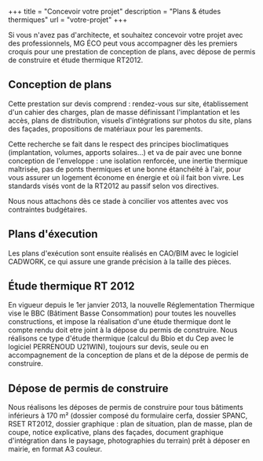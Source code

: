 +++
title = "Concevoir votre projet"
description = "Plans & études thermiques"
url = "votre-projet"
+++

Si vous n'avez pas d'architecte, et souhaitez concevoir votre projet avec des professionnels, MG ÉCO peut vous accompagner dès les premiers croquis pour une prestation de conception de plans, avec dépose de permis de construire et étude thermique RT2012.

## Conception de plans

Cette prestation sur devis comprend : rendez-vous sur site, établissement d'un cahier des charges, plan de masse définissant l'implantation et les accès, plans de distribution, visuels d'intégrations sur photos du site, plans des façades, propositions de matériaux pour les parements.

Cette recherche se fait dans le respect des principes bioclimatiques (implantation, volumes, apports solaires...) et va de pair avec une bonne conception de l'enveloppe : une isolation renforcée, une inertie thermique maîtrisée, pas de ponts thermiques et une bonne étanchéité à l'air, pour vous assurer un logement économe en énergie et où il fait bon vivre. Les standards visés vont de la RT2012 au passif selon vos directives.

Nous nous attachons dès ce stade à concilier vos attentes avec vos contraintes budgétaires.

## Plans d'éxecution

Les plans d'exécution sont ensuite réalisés en CAO/BIM avec le logiciel CADWORK, ce qui assure une grande précision à la taille des pièces.

## Étude thermique RT 2012

En vigueur depuis le 1er janvier 2013, la nouvelle Réglementation Thermique vise le BBC (Bâtiment Basse Consommation) pour toutes les nouvelles constructions, et impose la réalisation d'une étude thermique dont le compte rendu doit etre joint à la dépose du permis de construire. Nous réalisons ce type d'étude thermique (calcul du Bbio et du Cep avec le logiciel PERRENOUD U21WIN), toujours sur devis, seule ou en accompagnement de la conception de plans et de la dépose de permis de construire.

## Dépose de permis de construire

Nous réalisons les déposes de permis de construire pour tous bâtiments inférieurs à 170 m² (dossier composé du formulaire cerfa, dossier SPANC, RSET RT2012, dossier graphique : plan de situation, plan de masse, plan de coupe, notice explicative, plans des façades, document graphique d'intégration dans le paysage, photographies du terrain) prêt à déposer en mairie, en format A3 couleur.
